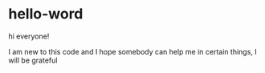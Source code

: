 # hello-word
hi everyone!

I am new to this code and I hope somebody can help me in certain things, I will be grateful
